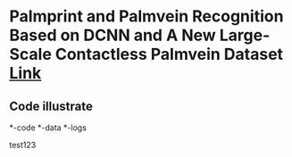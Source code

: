 # Palmprint and Palmvein Recognition Based on DCNN and A New Large-Scale Contactless Palmvein Dataset [Link](http://sse.tongji.edu.cn/linzhang/files/symmetryPalmvein.pdf)

## Code illustrate

*-code
*-data
*-logs

test123